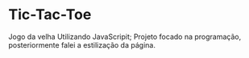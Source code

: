 # Tic-Tac-Toe
 Jogo da velha Utilizando JavaScripit;
Projeto focado na programação, posteriormente falei a estilização da página.
